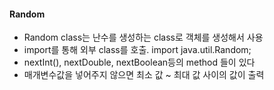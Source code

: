 #### Random
  - Random class는 난수를 생성하는 class로 객체를 생성해서 사용  
  - import를 통해 외부 class를 호출. import java.util.Random;  
  - nextInt(), nextDouble, nextBoolean등의 method 들이 있다
  - 매개변수값을 넣어주지 않으면 최소 값 ~ 최대 값 사이의 값이 출력
   
